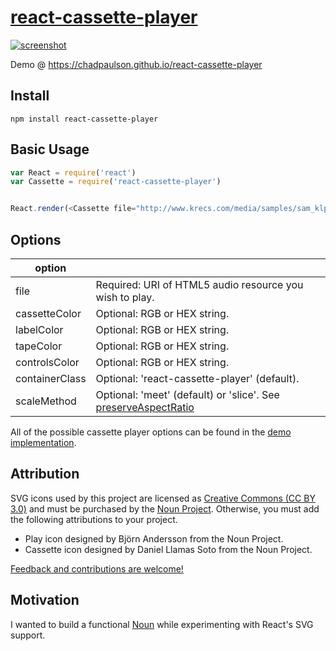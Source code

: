 # [react-cassette-player](https://chadpaulson.github.io/react-cassette-player)

[![screenshot](https://github.com/chadpaulson/react-cassette-player/raw/master/screenshot.png)](https://chadpaulson.github.io/react-cassette-player)

Demo @ https://chadpaulson.github.io/react-cassette-player

## Install

```
npm install react-cassette-player
```

## Basic Usage

```javascript
var React = require('react')
var Cassette = require('react-cassette-player')


React.render(<Cassette file="http://www.krecs.com/media/samples/sam_klp002_07_crashingthrough.mp3" />, document.body)
```

## Options

| option         |                                                                                                                                                  |
|----------------|--------------------------------------------------------------------------------------------------------------------------------------------------|
| file           | Required: URI of HTML5 audio resource you wish to play.                                                                                          |
| cassetteColor  | Optional: RGB or HEX string.                                                                                                                     |
| labelColor     | Optional: RGB or HEX string.                                                                                                                     |
| tapeColor      | Optional: RGB or HEX string.                                                                                                                     |
| controlsColor  | Optional: RGB or HEX string.                                                                                                                     |
| containerClass | Optional: 'react-cassette-player' (default).                                                                                                     |
| scaleMethod    | Optional: 'meet' (default) or 'slice'. See [preserveAspectRatio](https://developer.mozilla.org/en-US/docs/Web/SVG/Attribute/preserveAspectRatio) |

All of the possible cassette player options can be found in the [demo implementation](https://github.com/chadpaulson/react-cassette-player/blob/gh-pages/src/demo.jsx).

## Attribution

SVG icons used by this project are licensed as [Creative Commons (CC BY 3.0)](https://creativecommons.org/licenses/by/3.0/us/) and must be purchased by the [Noun Project](http://thenounproject.com). Otherwise, you must add the following attributions to your project.

  * Play icon designed by Björn Andersson from the Noun Project.
  * Cassette icon designed by Daniel Llamas Soto from the Noun Project.


[Feedback and contributions are welcome!](https://github.com/chadpaulson/react-cassette-player/issues/new)

## Motivation

I wanted to build a functional [Noun](http://thenounproject.com) while experimenting with React's SVG support.